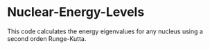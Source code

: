 # Nuclear-Energy-Levels
This code calculates the energy eigenvalues for any nucleus using a second orden Runge-Kutta. 
